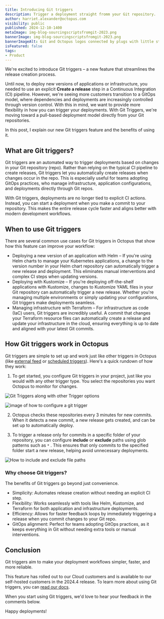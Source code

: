 ```yaml
---
title: Introducing Git triggers
description: Trigger a deployment straight fromm your Git repository.
author: harriet.alexander@octopus.com
visibility: public
published: 2024-12-10-1400
metaImage: img-blog-sourcingscriptsfromgit-2023.png
bannerImage: img-blog-sourcingscriptsfromgit-2023.png
bannerImageAlt: Git and Octopus logos connected by plugs with little stars around the connection
isFeatured: false
tags:
- Product
---
```


We're excited to introduce Git triggers – a new feature that streamlines the release creation process.

Until now, to deploy new versions of applications or infrastructure, you needed to use an explicit **Create a release** step in a Continuous Integration (CI) pipeline. However, we're seeing more customers transition to a GitOps model, where dependencies and deployments are increasingly controlled through version control. With this in mind, we want to provide more flexibility in how you can trigger your deployments. With Git Triggers, we're moving toward a pull-based deployment model directly from your Git repositories.

In this post, I explain our new Git triggers feature and the benefits of using it.

## What are Git triggers?

Git triggers are an automated way to trigger deployments based on changes in your Git repository (repo). Rather than relying on the typical CI pipeline to create releases, Git triggers let you automatically create releases when changes occur in the repo. This is especially useful for teams adopting GitOps practices, who manage infrastructure, application configurations, and deployments directly through Git repos.

With Git triggers, deployments are no longer tied to explicit CI actions. Instead, you can start a deployment when you make a commit to your repository. This makes the entire release cycle faster and aligns better with modern development workflows.

## When to use Git triggers

There are several common use cases for Git triggers in Octopus that show how this feature can improve your workflow:

- Deploying a new version of an application with Helm – If you're using Helm charts to manage your Kubernetes applications, a change to the version number in your Helm chart repository can automatically trigger a new release and deployment. This eliminates manual interventions and complex CI steps when updating versions.
- Deploying with Kustomize – If you're deploying off-the-shelf applications with Kustomize, changes to Kustomize YAML files in your Git repository can automatically trigger a new release. Whether you're managing multiple environments or simply updating your configurations, Git triggers make deployments seamless.
- Managing infrastructure with Terraform – For infrastructure as code (IaC) users, Git triggers are incredibly useful. A commit that changes your Terraform resource files can automatically create a release and update your infrastructure in the cloud, ensuring everything is up to date and aligned with your latest Git commits.

## How Git triggers work in Octopus

Git triggers are simple to set up and work just like other triggers in Octopus (like [external feed](https://octopus.com/docs/projects/project-triggers/external-feed-triggers) or [scheduled triggers](https://octopus.com/docs/projects/project-triggers/scheduled-deployment-trigger)). Here's a quick rundown of how they work:

1. To get started, you configure Git triggers in your project, just like you would with any other trigger type. You select the repositories you want Octopus to monitor for changes.

![Git Triggers along with other Trigger options](https://github.com/user-attachments/assets/44507ebd-6e5e-44c3-b34a-b09b9e6ebb53)

![image of how to configure a git trigger](https://github.com/user-attachments/assets/70244c9d-e6eb-43a1-b4a7-79a0a03f1dcf)

2. Octopus checks these repositories every 3 minutes for new commits. When it detects a new commit, a new release gets created, and can be set up to automatically deploy.

3. To trigger a release only for commits in a specific folder of your repository, you can configure **include** or **exclude** paths using glob patterns such as `*` . This ensures that only commits to the specified folder start a new release, helping avoid unnecessary deployments.

![How to include and exclude file paths](https://github.com/user-attachments/assets/3494fb32-5415-45f2-bacd-c710e2a003ac)

### Why choose Git triggers?

The benefits of Git triggers go beyond just convenience.

- Simplicity: Automates release creation without needing an explicit CI step.
- Flexibility: Works seamlessly with tools like Helm, Kustomize, and Terraform for both application and infrastructure deployments.
- Efficiency: Allows for faster feedback loops by immediately triggering a release when you commit changes to your Git repo.
- GitOps alignment: Perfect for teams adopting GitOps practices, as it keeps everything in Git without needing extra tools or manual interventions.

## Conclusion

Git triggers aim to make your deployment workflows simpler, faster, and more reliable. 

This feature has rolled out to our Cloud customers and is available to our self-hosted customers in the 2024.4 release. To learn more about using Git triggers, you can [read our docs](https://octopus.com/docs/projects/project-triggers/git-triggers).

When you start using Git triggers, we'd love to hear your feedback in the comments below.

Happy deployments!